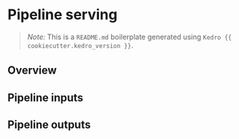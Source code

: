 # Pipeline serving

> *Note:* This is a `README.md` boilerplate generated using `Kedro {{ cookiecutter.kedro_version }}`.

## Overview

<!---
Please describe your modular pipeline here.
-->

## Pipeline inputs

<!---
The list of pipeline inputs.
-->

## Pipeline outputs

<!---
The list of pipeline outputs.
-->
